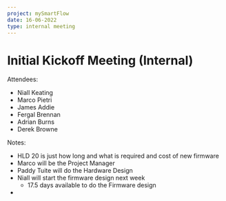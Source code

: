 ```yaml
---
project: mySmartFlow
date: 16-06-2022
type: internal meeting
---
```



# Initial Kickoff Meeting (Internal)

Attendees:
- Niall Keating
- Marco Pietri
- James Addie
- Fergal Brennan
- Adrian Burns
- Derek Browne


Notes:
- HLD 20 is just how long and what is required and cost of new firmware
- Marco will be the Project Manager
- Paddy Tuite will do the Hardware Design
- Niall will start the firmware design next week
	- 17.5 days available to do the Firmware design
- 
